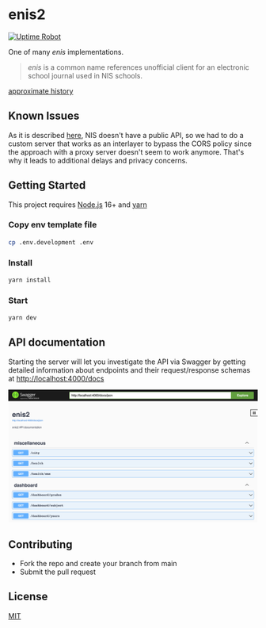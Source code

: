 # enis2

[![Uptime Robot](https://img.shields.io/uptimerobot/status/m788722189-0972bdac9b2e03392769f154?label=server)](https://stats.uptimerobot.com/kXD0runRnw/788722189)

One of many _enis_ implementations.

> _enis_ is a common name references unofficial client for an electronic school journal used in NIS schools.

[approximate history](https://lean-shadow-c79.notion.site/enis2-docs-3a033e48f5c94eb7aa153bd3c103d729?pvs=4)

## Known Issues

As it is described [here](https://github.com/superhooman/enis-proxy), NIS doesn't have a public API, so we had to do a custom server that works as an interlayer to bypass the CORS policy since the approach with a proxy server doesn't seem to work anymore. That's why it leads to additional delays and privacy concerns.

## Getting Started

This project requires [Node.js](https://nodejs.org/en/download/current/) 16+ and [yarn](https://yarnpkg.com/)

### Copy env template file

```bash
cp .env.development .env
```

### Install

```bash
yarn install
```

### Start

```bash
yarn dev
```

## API documentation

Starting the server will let you investigate the API via Swagger by getting detailed information about endpoints and their request/response schemas at [http://localhost:4000/docs](http://localhost:4000/docs)

<img src=".github/media/swagger.png" alt="Swagger"/>

## Contributing

- Fork the repo and create your branch from main
- Submit the pull request

## License

[MIT](/LICENSE)
